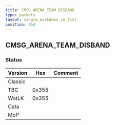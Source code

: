 ```yaml
---
title: CMSG_ARENA_TEAM_DISBAND
type: packets
layout: single_markdown_in_list
position: 854
---
```


## CMSG_ARENA_TEAM_DISBAND

### Status

Version    | Hex        | Comment
---------- | ---------- | ---------- 
Classic    |            |
TBC        | 0x355      |
WotLK      | 0x355      |
Cata       |            |
MoP        |            |